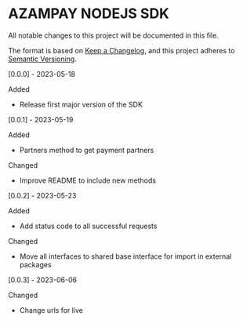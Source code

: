 # AZAMPAY NODEJS SDK

All notable changes to this project will be documented in this file.

The format is based on [Keep a Changelog](https://keepachangelog.com/en/1.0.0/),
and this project adheres to [Semantic Versioning](https://semver.org/spec/v2.0.0.html).

[0.0.0] - 2023-05-18

Added

- Release first major version of the SDK

[0.0.1] - 2023-05-19

Added

- Partners method to get payment partners

Changed

- Improve README to include new methods

[0.0.2] - 2023-05-23

Added

- Add status code to all successful requests

Changed

- Move all interfaces to shared base interface for import in external packages

[0.0.3] - 2023-06-06

Changed

- Change urls for live
